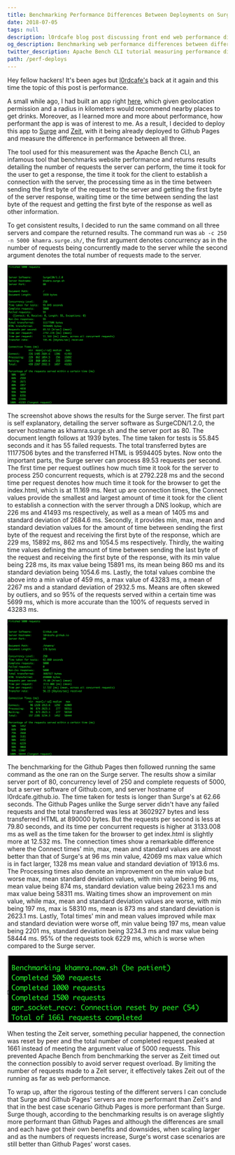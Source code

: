 ```yaml
---
title: Benchmarking Performance Differences Between Deployments on Surge, Zeit and Github Pages
date: 2018-07-05
tags: null
description: l0rdcafe blog post discussing front end web performance differences between deployment platforms Github Pages, Zeit and Surge using Apache Bench command line interface to measure processing, server response, DNS waiting and connection times including iTerm2 screenshots.
og_description: Benchmarking web performance differences between different deployment options on Surge, Zeit and Github Pages outlining which is fastest in server response, DNS lookup, request processing and connection times with Apache Bench CLI.
twitter_description: Apache Bench CLI tutorial measuring performance differences between Surge, Zeit and Github Pages deployments in server response, request processing and DNS lookup.
path: /perf-deploys
---
```


Hey fellow <span class="main__body__content__span">hackers!</span> It's been ages but [l0rdcafe's](mailto:me@l0rdcafe.com) back at it again and this time the topic of this post is performance.

 A small while ago, I had built an app right [here](https://l0rdcafe.github.io/khamra/), which given geolocation permission and a radius in kilometers would recommend nearby places to get drinks. Moreover, as I learned more and more about performance, how performant the app is was of interest to me. As a result, I decided to deploy this app to [Surge](https://surge.sh/) and [Zeit](https://zeit.co/now), with it being already deployed to Github Pages and measure the difference in performance between all three.
 
The tool used for this measurement was the Apache Bench CLI, an infamous tool that benchmarks website performance and returns results detailing the number of requests the server can perform, the time it took for the user to get a response, the time it took for the client to establish a connection with the server, the processing time as in the time between sending the first byte of the request to the server and getting the first byte of the server response, waiting time or the time between sending the last byte of the request and getting the first byte of the response as well as other information.
  
To get consistent results, I decided to run the same command on all three servers and compare the returned results. The command run was <code>ab -c 250 -n 5000 khamra.surge.sh/</code>, the first argument denotes concurrency as in the number of requests being concurrently made to the server while the second argument denotes the total number of requests made to the server.

![Surge Apache Bench CLI results](/assets/surge-ab.png)

The screenshot above shows the results for the Surge server.  The first part is self explanatory, detailing the server software as SurgeCDN/1.2.0, the server hostname as khamra.surge.sh and the server port as 80. The document length follows at 1939 bytes. The time taken for tests is 55.845 seconds and it has 55 failed requests. The total transferred bytes are 11177506 bytes and the transferred HTML is 9594405 bytes. Now onto the important parts, the Surge server can process 89.53 requests per second. The first time per request outlines how much time it took for the server to process 250 concurrent requests, which is at 2792.228 ms and the second time per request denotes how much time it took for the browser to get the index.html, which is at 11.169 ms. Next up are connection times, the Connect values provide the smallest and largest amount of time it took for the client to establish a connection with the server through a DNS lookup, which are 226 ms and 41493 ms respectively, as well as a mean of 1405 ms and standard deviation of 2684.6 ms. Secondly, it provides min, max, mean and standard deviation values for the amount of time between sending the first byte of the request and receiving the first byte of the response, which are 229 ms, 15892 ms, 862 ms and 1054.5 ms respectively. Thirdly, the waiting time values defining the amount of time between sending the last byte of the request and receiving the first byte of the response, with its min value being 228 ms, its max value being 15891 ms, its mean being 860 ms and its standard deviation being 1054.6 ms. Lastly, the total values combine the above into a min value of 459 ms, a max value of 43283 ms, a mean of 2267 ms and a standard deviation of 2932.5 ms. Means are often skewed by outliers, and so 95% of the requests served within a certain time was 5699 ms, which is more accurate than the 100% of requests served in 43283 ms.

![Github Pages Apache Bench CLI results](/assets/ghpages-ab.png)

The benchmarking for the Github Pages then followed running the same command as the one ran on the Surge server. The results show a similar server port of 80, concurrency level of 250 and complete requests of 5000, but a server software of Github.com, and server hostname of l0rdcafe.github.io. The time taken for tests is longer than Surge's at 62.66 seconds. The Github Pages unlike the Surge server didn't have any failed requests and the total transferred was less at 3602927 bytes and less transferred HTML at 890000 bytes. But the requests per second is less at 79.80 seconds, and its time per concurrent requests is higher at 3133.008 ms as well as the time taken for the browser to get index.html is slightly more at 12.532 ms. The connection times show a remarkable difference where the Connect times' min, max, mean and standard values are almost better than that of Surge's at 96 ms min value, 42069 ms max value which is in fact larger, 1328 ms mean value and standard deviation of 1913.6 ms. The Processing times also denote an improvement on the min value but worse max, mean standard deviation values, with min value being 96 ms, mean value being 874 ms, standard deviation value being 2623.1 ms and max value being 58311 ms. Waiting times show an improvement on min value, while max, mean and standard deviation values are worse, with min being 197 ms, max is 58310 ms, mean is 873 ms and standard deviation is 2623.1 ms. Lastly, Total times' min and mean values improved while max and standard deviation were worse off, min value being 197 ms, mean value being 2201 ms, standard deviation being 3234.3 ms and max value being 58444 ms. 95% of the requests took 6229 ms, which is worse when compared to the Surge server.

![Zeit Apache Bench CLI results](/assets/zeit-ab.png)

When testing the Zeit server, something peculiar happened, the connection was reset by peer and the total number of completed request peaked at 1661 instead of meeting the argument value of 5000 requests. This prevented Apache Bench from benchmarking the server as Zeit timed out the connection possibly to avoid server request overload. By limiting the number of requests made to a Zeit server, it effectively takes Zeit out of the running as far as web performance.

To wrap up, after the rigorous testing of the different servers I can conclude that Surge and Github Pages' servers are more performant than Zeit's and that in the best case scenario Github Pages is more performant than Surge. Surge though, according to the benchmarking results is on average slightly more performant than Github Pages and although the differences are small and each have got their own benefits and downsides, when scaling larger and as the numbers of requests increase, Surge's worst case scenarios are still better than Github Pages' worst cases.